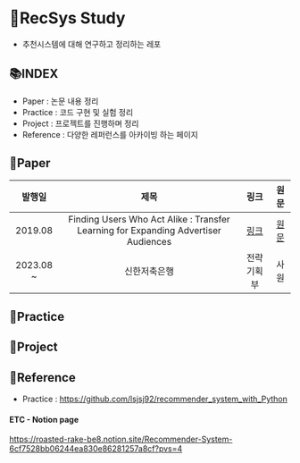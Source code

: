 # 📖RecSys Study
- 추천시스템에 대해 연구하고 정리하는 레포

## 📚INDEX
- Paper : 논문 내용 정리
- Practice : 코드 구현 및 실험 정리
- Project : 프로젝트를 진행하며 정리
- Reference : 다양한 레퍼런스를 아카이빙 하는 페이지

## 📗Paper
|발행일|제목|링크|원문|
|:---:|:---:|:---:|:---:|
|2019.08|Finding Users Who Act Alike : Transfer Learning for Expanding Advertiser Audiences|[링크](https://github.com/shjang2020/Recommendation/tree/master/Paper/Finding%20Users%20Who%20Act%20Alike%20%3A%20Transfer%20Learning%20for%20Expanding%20Advertiser%20Audiences)|[원문](https://www.pinterestlabs.com/media/phkg2uau/transferlearning-kdd2019.pdf)|
|2023.08 ~ |신한저축은행|전략기획부|사원|
## 📕Practice

## 📘Project

## 📙Reference
- Practice : https://github.com/lsjsj92/recommender_system_with_Python

#### ETC - Notion page
https://roasted-rake-be8.notion.site/Recommender-System-6cf7528bb06244ea830e86281257a8cf?pvs=4
